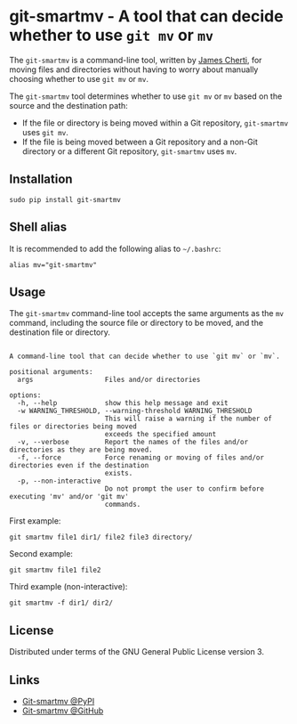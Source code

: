 # git-smartmv - A tool that can decide whether to use `git mv` or `mv`

The `git-smartmv` is a command-line tool, written by
[James Cherti](https://www.jamescherti.com), for moving files and
directories without having to worry about manually choosing whether to use
`git mv` or `mv`.

The `git-smartmv` tool determines whether to use `git mv` or `mv` based on the
source and the destination path:
- If the file or directory is being moved within a Git repository,
  `git-smartmv` uses `git mv`.
- If the file is being moved between a Git repository and a non-Git directory
  or a different Git repository, `git-smartmv` uses `mv`.

## Installation

```
sudo pip install git-smartmv
```

## Shell alias

It is recommended to add the following alias to `~/.bashrc`:
```
alias mv="git-smartmv"
```

## Usage

The `git-smartmv` command-line tool accepts the same arguments as the `mv`
command, including the source file or directory to be moved, and the
destination file or directory.
```usage: git-smartmv [--option] <SOURCE>... <DEST>

A command-line tool that can decide whether to use `git mv` or `mv`.

positional arguments:
  args                  Files and/or directories

options:
  -h, --help            show this help message and exit
  -w WARNING_THRESHOLD, --warning-threshold WARNING_THRESHOLD
                        This will raise a warning if the number of files or directories being moved
                        exceeds the specified amount
  -v, --verbose         Report the names of the files and/or directories as they are being moved.
  -f, --force           Force renaming or moving of files and/or directories even if the destination
                        exists.
  -p, --non-interactive
                        Do not prompt the user to confirm before executing 'mv' and/or 'git mv'
                        commands.
```

First example:
```
git smartmv file1 dir1/ file2 file3 directory/
```

Second example:
```
git smartmv file1 file2
```

Third example (non-interactive):
```
git smartmv -f dir1/ dir2/
```

## License

Distributed under terms of the GNU General Public License version 3.

## Links

- [Git-smartmv @PyPI](https://pypi.org/project/git-smartmv/)
- [Git-smartmv @GitHub](https://github.com/jamescherti/git-smartmv/)
